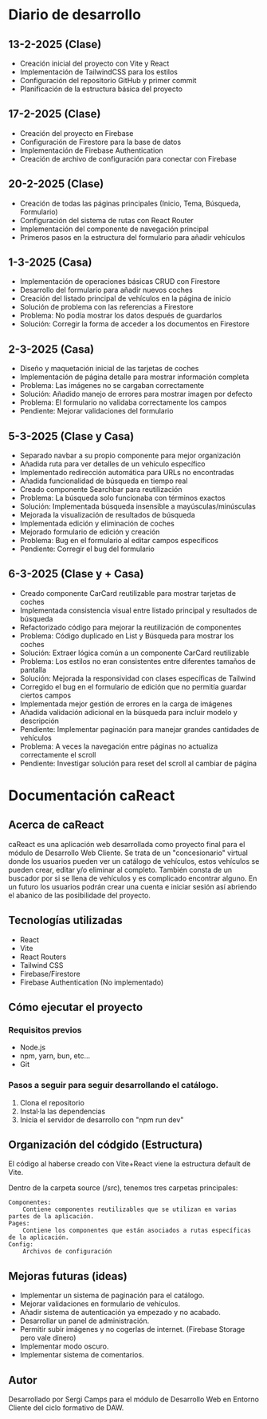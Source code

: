 # Diario de desarrollo

## 13-2-2025 (Clase)

-   Creación inicial del proyecto con Vite y React
-   Implementación de TailwindCSS para los estilos
-   Configuración del repositorio GitHub y primer commit
-   Planificación de la estructura básica del proyecto

## 17-2-2025 (Clase)

-   Creación del proyecto en Firebase
-   Configuración de Firestore para la base de datos
-   Implementación de Firebase Authentication
-   Creación de archivo de configuración para conectar con Firebase

## 20-2-2025 (Clase)

-   Creación de todas las páginas principales (Inicio, Tema, Búsqueda, Formulario)
-   Configuración del sistema de rutas con React Router
-   Implementación del componente de navegación principal
-   Primeros pasos en la estructura del formulario para añadir vehículos

## 1-3-2025 (Casa)

-   Implementación de operaciones básicas CRUD con Firestore
-   Desarrollo del formulario para añadir nuevos coches
-   Creación del listado principal de vehículos en la página de inicio
-   Solución de problema con las referencias a Firestore
-   Problema: No podía mostrar los datos después de guardarlos
-   Solución: Corregir la forma de acceder a los documentos en Firestore

## 2-3-2025 (Casa)

-   Diseño y maquetación inicial de las tarjetas de coches
-   Implementación de página detalle para mostrar información completa
-   Problema: Las imágenes no se cargaban correctamente
-   Solución: Añadido manejo de errores para mostrar imagen por defecto
-   Problema: El formulario no validaba correctamente los campos
-   Pendiente: Mejorar validaciones del formulario

## 5-3-2025 (Clase y Casa)

-   Separado navbar a su propio componente para mejor organización
-   Añadida ruta para ver detalles de un vehículo específico
-   Implementado redirección automática para URLs no encontradas
-   Añadida funcionalidad de búsqueda en tiempo real
-   Creado componente Searchbar para reutilización
-   Problema: La búsqueda solo funcionaba con términos exactos
-   Solución: Implementada búsqueda insensible a mayúsculas/minúsculas
-   Mejorada la visualización de resultados de búsqueda
-   Implementada edición y eliminación de coches
-   Mejorado formulario de edición y creación
-   Problema: Bug en el formulario al editar campos específicos
-   Pendiente: Corregir el bug del formulario

## 6-3-2025 (Clase y + Casa)

-   Creado componente CarCard reutilizable para mostrar tarjetas de coches
-   Implementada consistencia visual entre listado principal y resultados de búsqueda
-   Refactorizado código para mejorar la reutilización de componentes
-   Problema: Código duplicado en List y Búsqueda para mostrar los coches
-   Solución: Extraer lógica común a un componente CarCard reutilizable
-   Problema: Los estilos no eran consistentes entre diferentes tamaños de pantalla
-   Solución: Mejorada la responsividad con clases específicas de Tailwind
-   Corregido el bug en el formulario de edición que no permitía guardar ciertos campos
-   Implementada mejor gestión de errores en la carga de imágenes
-   Añadida validación adicional en la búsqueda para incluir modelo y descripción
-   Pendiente: Implementar paginación para manejar grandes cantidades de vehículos
-   Problema: A veces la navegación entre páginas no actualiza correctamente el scroll
-   Pendiente: Investigar solución para reset del scroll al cambiar de página

# Documentación caReact

## Acerca de caReact

caReact es una aplicación web desarrollada como proyecto final para el módulo de Desarrollo Web Cliente. Se trata de un "concesionario" virtual donde los usuarios pueden ver un catálogo de vehículos, estos vehículos se pueden crear, editar y/o eliminar al completo. También consta de un buscador por si se llena de vehículos y es complicado encontrar alguno. En un futuro los usuarios podrán crear una cuenta e iniciar sesión así abriendo el abanico de las posibilidade del proyecto.

## Tecnologías utilizadas

-   React
-   Vite
-   React Routers
-   Tailwind CSS
-   Firebase/Firestore
-   Firebase Authentication (No implementado)

## Cómo ejecutar el proyecto

### Requisitos previos

-   Node.js
-   npm, yarn, bun, etc...
-   Git

### Pasos a seguir para seguir desarrollando el catálogo.

1. Clona el repositorio
2. Instal·la las dependencias
3. Inicia el servidor de desarrollo con "npm run dev"

## Organización del códgido (Estructura)

El código al haberse creado con Vite+React viene la estructura default de Vite.

Dentro de la carpeta source (/src), tenemos tres carpetas principales:

    Componentes:
        Contiene componentes reutilizables que se utilizan en varias partes de la aplicación.
    Pages:
        Contiene los componentes que están asociados a rutas específicas de la aplicación.
    Config:
        Archivos de configuración

## Mejoras futuras (ideas)

-   Implementar un sistema de paginación para el catálogo.
-   Mejorar validaciones en formulario de vehículos.
-   Añadir sistema de autenticación ya empezado y no acabado.
-   Desarrollar un panel de administración.
-   Permitir subir imágenes y no cogerlas de internet. (Firebase Storage pero vale dinero)
-   Implementar modo oscuro.
-   Implementar sistema de comentarios.

## Autor

Desarrollado por Sergi Camps para el módulo de Desarrollo Web en Entorno Cliente del ciclo formativo de DAW.

